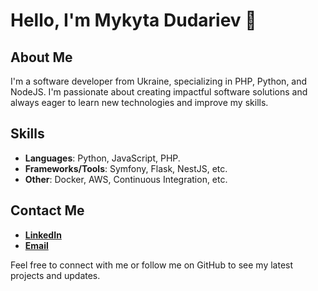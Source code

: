 # Hello, I'm Mykyta Dudariev 👋

## About Me

I'm a software developer from Ukraine, specializing in PHP, Python, and NodeJS. I'm passionate about creating impactful software solutions and always eager to learn new technologies and improve my skills.

## Skills

- **Languages**: Python, JavaScript, PHP.
- **Frameworks/Tools**: Symfony, Flask, NestJS, etc.
- **Other**: Docker, AWS, Continuous Integration, etc.

## Contact Me

- **[LinkedIn](https://www.linkedin.com/in/mykyta-dudariev)**
- **[Email](mailto:mykyta.dudariev@gmail.com)**

Feel free to connect with me or follow me on GitHub to see my latest projects and updates.


